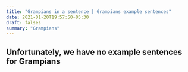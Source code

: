 ```yaml
---
title: "Grampians in a sentence | Grampians example sentences"
date: 2021-01-20T19:57:50+05:30
draft: falses
summary: "Grampians"
---
```

## Unfortunately, we have no example sentences for Grampians                 
